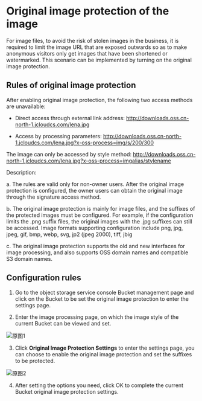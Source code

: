 # Original image protection of the image

For image files, to avoid the risk of stolen images in the business, it is required to limit the image URL that are exposed outwards so as to make anonymous visitors only get images that have been shortened or watermarked. This scenario can be implemented by turning on the original image protection.

## Rules of original image protection

After enabling original image protection, the following two access methods are unavailable:

* Direct access through external link address: http://downloads.oss.cn-north-1.jcloudcs.com/lena.jpg

* Access by processing parameters: http://downloads.oss.cn-north-1.jcloudcs.com/lena.jpg?x-oss-process=img/s/200/300

The image can only be accessed by style method: http://downloads.oss.cn-north-1.jcloudcs.com/lena.jpg?x-oss-process=imgalias/stylename

Description:

a. The rules are valid only for non-owner users. After the original image protection is configured, the owner users can obtain the original image through the signature access method.

b. The original image protection is mainly for image files, and the suffixes of the protected images must be configured. For example, if the configuration limits the .png suffix files, the original images with the .jpg suffixes can still be accessed. Image formats supporting configuration include png, jpg, jpeg, gif, bmp, webp, svg, jp2 (jpeg 2000), tiff, jbig

c. The original image protection supports the old and new interfaces for image processing, and also supports OSS domain names and compatible S3 domain names.

## Configuration rules

1. Go to the object storage service console Bucket management page and click on the Bucket to be set the original image protection to enter the settings page.

2. Enter the image processing page, on which the image style of the current Bucket can be viewed and set.

![原图1](https://github.com/jdcloudcom/cn/blob/edit/image/Object-Storage-Service/OSS-066.jpg)

3. Click **Original Image Protection Settings** to enter the settings page, you can choose to enable the original image protection and set the suffixes to be protected.

![原图2](https://github.com/jdcloudcom/cn/blob/edit/image/Object-Storage-Service/OSS-067.jpg)

4. After setting the options you need, click OK to complete the current Bucket original image protection settings.
